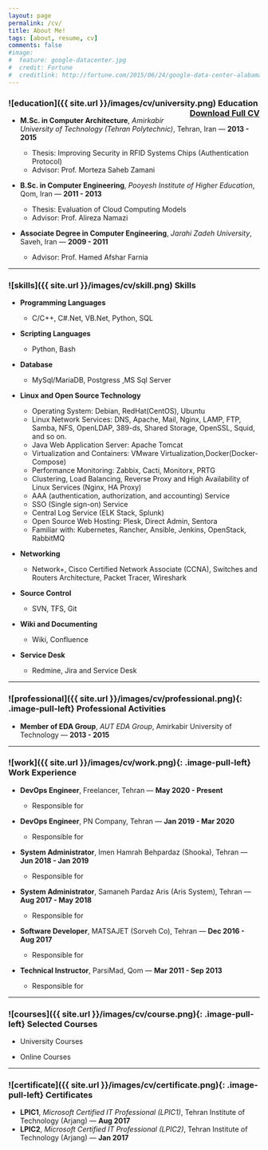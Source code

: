 ```yaml
---
layout: page
permalink: /cv/
title: About Me!
tags: [about, resume, cv]
comments: false
#image:
#  feature: google-datacenter.jpg
#  credit: Fortune
#  creditlink: http://fortune.com/2015/06/24/google-data-center-alabama/
---
```


### ![education]({{ site.url }}/images/cv/university.png) Education <a href="https://ramoghaddam.github.io/cv/" class="btn" style="float:right">Download Full CV</a>

- **M.Sc. in Computer Architecture**, _Amirkabir University of Technology (Tehran Polytechnic)_, Tehran, Iran &mdash; **2013 - 2015**
	- Thesis: Improving Security in RFID Systems Chips (Authentication Protocol)
	- Advisor: Prof. ‪Morteza Saheb Zamani‬

- **B.Sc. in Computer Engineering**, _Pooyesh Institute of Higher Education_, Qom, Iran &mdash; **2011 - 2013**
	- Thesis: Evaluation of Cloud Computing Models
	- Advisor: Prof. Alireza Namazi

- **Associate Degree in Computer Engineering**, _Jarahi Zadeh University_, Saveh, Iran &mdash; **2009 - 2011**
	- Advisor: Prof. Hamed Afshar Farnia
	
---

### ![skills]({{ site.url }}/images/cv/skill.png) Skills

+ **Programming Languages**
	+ C/C++, C#.Net, VB.Net, Python, SQL
	
+ **Scripting Languages**
    + Python, Bash

+ **Database**
	+ MySql/MariaDB, Postgress ,MS Sql Server

+ **Linux and Open Source Technology**
	+ Operating System: Debian, RedHat(CentOS), Ubuntu
	+ Linux Network Services: DNS, Apache, Mail, Nginx, LAMP, FTP, Samba, NFS, OpenLDAP, 389-ds, Shared Storage, OpenSSL, Squid, and so on.
	+ Java Web Application Server: Apache Tomcat
	+ Virtualization and Containers: VMware Virtualization,Docker(Docker-Compose)
	+ Performance Monitoring: Zabbix, Cacti, Monitorx, PRTG
	+ Clustering, Load Balancing, Reverse Proxy and High Availability of Linux Services (Nginx, HA Proxy)
	+ AAA (authentication, authorization, and accounting) Service 
	+ SSO (Single sign-on) Service
	+ Central Log Service (ELK Stack, Splunk)
	+ Open Source Web Hosting: Plesk, Direct Admin, Sentora
	+ Familiar with: Kubernetes, Rancher, Ansible, Jenkins, OpenStack, RabbitMQ
	
+ **Networking**
	+ Network+, Cisco Certified Network Associate (CCNA), Switches and Routers Architecture, Packet Tracer, Wireshark
	
+ **Source Control**
	+ SVN, TFS, Git

+ **Wiki and Documenting**
	+ Wiki, Confluence

+ **Service Desk**
	+ Redmine, Jira and Service Desk

---

### ![professional]({{ site.url }}/images/cv/professional.png){: .image-pull-left} Professional Activities

+ **Member of EDA Group**, _AUT EDA Group_, Amirkabir University of Technology &mdash; **2013 - 2015**

---


### ![work]({{ site.url }}/images/cv/work.png){: .image-pull-left} Work Experience

+ **DevOps Engineer**, Freelancer, Tehran &mdash; **May 2020 - Present**
	+ Responsible for 

+ **DevOps Engineer**, PN Company, Tehran &mdash; **Jan 2019 - Mar 2020**
	+ Responsible for 

+ **System Administrator**, Imen Hamrah Behpardaz (Shooka), Tehran &mdash; **Jun 2018 - Jan 2019**
	+ Responsible for 

+ **System Administrator**, Samaneh Pardaz Aris (Aris System), Tehran &mdash; **Aug 2017 - May 2018**
	+ Responsible for 

+ **Software Developer**, MATSAJET (Sorveh Co), Tehran &mdash; **Dec 2016 - Aug 2017**
	+ Responsible for 

+ **Technical Instructor**, ParsiMad, Qom &mdash; **Mar 2011 - Sep 2013**
	+ Responsible for 
	
---

### ![courses]({{ site.url }}/images/cv/course.png){: .image-pull-left} Selected Courses

+ University Courses

+ Online Courses


---

### ![certificate]({{ site.url }}/images/cv/certificate.png){: .image-pull-left} Certificates

+ **LPIC1**, _Microsoft Certified IT Professional (LPIC1)_, Tehran Institute of Technology (Arjang) &mdash; **Aug 2017**
+ **LPIC2**, _Microsoft Certified IT Professional (LPIC2)_, Tehran Institute of Technology (Arjang) &mdash; **Jan 2017**




